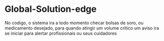 # Global-Solution-edge
No codigo, o sistema ira a todo momento checar bolsas de soro, ou medicamento desejado, para quando atingir um volume critico um aviso ira se iniciar para alertar profissionais ou seus cuidadores
